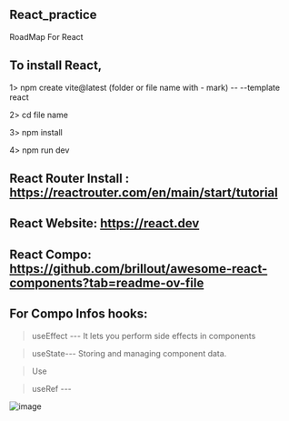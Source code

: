 ## React_practice
RoadMap For React



## To install React,

 1> npm create vite@latest (folder or file name with - mark) -- --template react

 2> cd file name

 3> npm install

 4> npm run dev

## React Router Install : https://reactrouter.com/en/main/start/tutorial


## React Website: https://react.dev

## React Compo: https://github.com/brillout/awesome-react-components?tab=readme-ov-file

## For Compo Infos hooks:
> useEffect --- It lets you perform side effects in components

> useState--- Storing and managing component data.

>Use  

> useRef ---
> 


![image](https://github.com/user-attachments/assets/224202a4-4391-4483-b17e-983d707bc749)

